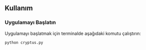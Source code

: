 ## Kullanım

### Uygulamayı Başlatın
Uygulamayı başlatmak için terminalde aşağıdaki komutu çalıştırın:
```sh
python cryptus.py
